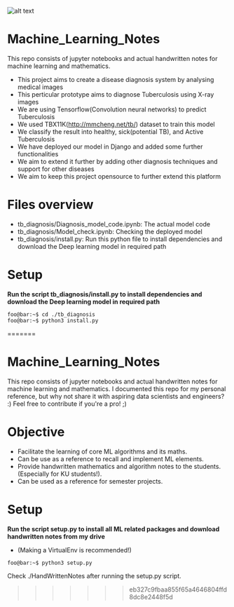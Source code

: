 ![alt text](https://user-images.githubusercontent.com/33256063/108596120-155dc200-73ab-11eb-9331-81fa1b96fb50.png)

# Machine_Learning_Notes
This repo consists of jupyter notebooks and actual handwritten notes for machine learning and mathematics. 

* This project aims to create a disease diagnosis system by analysing medical images
* This perticular prototype aims to diagnose Tuberculosis using X-ray images
* We are using Tensorflow(Convolution neural networks) to predict Tuberculosis
* We used TBX11K(http://mmcheng.net/tb/) dataset to train this model
* We classify the result into healthy, sick(potential TB), and Active Tuberculosis
* We have deployed our model in Django and added some further functionalities
* We aim to extend it further by adding other diagnosis techniques and support for other diseases
* We aim to keep this project opensource to further extend this platform

# Files overview
* tb_diagnosis/Diagnosis_model_code.ipynb: The actual model code
* tb_diagnosis/Model_check.ipynb: Checking the deployed model
* tb_diagnosis/install.py: Run this python file to install dependencies and download the Deep learning model in required path

# Setup
**Run the script tb_diagnosis/install.py to install dependencies and download the Deep learning model in required path**
```console
foo@bar:~$ cd ./tb_diagnosis
foo@bar:~$ python3 install.py
```

 
=======
# Machine_Learning_Notes
This repo consists of jupyter notebooks and actual handwritten notes for machine learning and mathematics. I documented this repo for my personal reference, but why not share it with aspiring data scientists and engineers? :) Feel free to contribute if you're a pro! ;)

# Objective
* Facilitate the learning of core ML algorithms and its maths.
* Can be use as a reference to recall and implement ML elements. 
* Provide handwritten mathematics and algorithm notes to the students. (Especially for KU students!). 
* Can be used as a reference for semester projects. 

# Setup
**Run the script setup.py to install all ML related packages and download handwritten notes from my drive**
* (Making a VirtualEnv is recommended!)
```console
foo@bar:~$ python3 setup.py
```
Check ./HandWrittenNotes after running the setup.py script. 
>>>>>>> eb327c9fbaa855f65a4646804ffd8dc8e2448f5d
